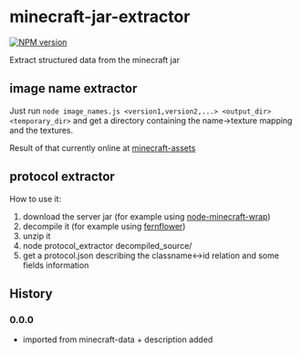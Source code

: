 # minecraft-jar-extractor
[![NPM version](https://img.shields.io/npm/v/minecraft-jar-extractor.svg)](http://npmjs.com/package/minecraft-jar-extractor)

Extract structured data from the minecraft jar

## image name extractor

Just run `node image_names.js <version1,version2,...> <output_dir> <temporary_dir>` and get a directory containing the name->texture mapping and the textures.

Result of that currently online at [minecraft-assets](https://github.com/rom1504/minecraft-assets)

## protocol extractor

How to use it:

1. download the server jar (for example using [node-minecraft-wrap](https://github.com/rom1504/node-minecraft-wrap))
2. decompile it (for example using [fernflower](https://github.com/fesh0r/fernflower))
3. unzip it
4. node protocol_extractor decompiled_source/
5. get a protocol.json describing the classname<->id relation and some fields information

## History

### 0.0.0

* imported from minecraft-data + description added